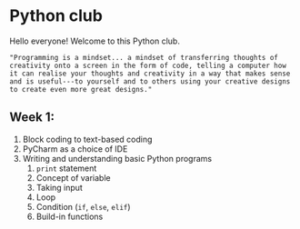 # Python club

Hello everyone! Welcome to this Python club.

`"Programming is a mindset... a mindset of transferring thoughts of creativity onto a screen in the form of code, telling a computer how it can realise your thoughts and creativity in a way that makes sense and is useful---to yourself and to others using your creative designs to create even more great designs."`

## Week 1:
1. Block coding to text-based coding
2. PyCharm as a choice of IDE
3. Writing and understanding basic Python programs
    1. `print` statement
    2. Concept of variable
    3. Taking input
    4. Loop
    5. Condition (`if`, `else`, `elif`)
    6. Build-in functions

